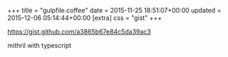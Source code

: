 +++
title = "gulpfile.coffee"
date = 2015-11-25 18:51:07+00:00
updated = 2015-12-06 05:14:44+00:00
[extra]
css = "gist"
+++

<https://gist.github.com/a3865b67e84c5da39ac3>

mithril with typescript

